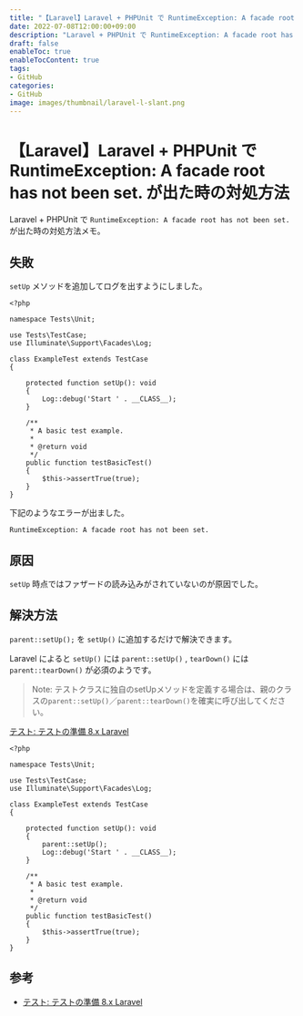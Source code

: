 ```yaml
---
title: "【Laravel】Laravel + PHPUnit で RuntimeException: A facade root has not been set. が出た時の対処方法"
date: 2022-07-08T12:00:00+09:00
description: "Laravel + PHPUnit で RuntimeException: A facade root has not been set. が出た時の対処方法メモ"
draft: false
enableToc: true
enableTocContent: true
tags: 
- GitHub
categories: 
- GitHub
image: images/thumbnail/laravel-l-slant.png
---
```


# 【Laravel】Laravel + PHPUnit で RuntimeException: A facade root has not been set. が出た時の対処方法
Laravel + PHPUnit で `RuntimeException: A facade root has not been set.` が出た時の対処方法メモ。

## 失敗
`setUp` メソッドを追加してログを出すようにしました。

```php:tests/Unit/ExampleTest.php {linenos=table,hl_lines=[13]}
<?php

namespace Tests\Unit;

use Tests\TestCase;
use Illuminate\Support\Facades\Log;

class ExampleTest extends TestCase
{

    protected function setUp(): void
    {
        Log::debug('Start ' . __CLASS__);
    }

    /**
     * A basic test example.
     *
     * @return void
     */
    public function testBasicTest()
    {
        $this->assertTrue(true);
    }
}
```

下記のようなエラーが出ました。
```
RuntimeException: A facade root has not been set.
```

## 原因
`setUp` 時点ではファザードの読み込みがされていないのが原因でした。

## 解決方法
`parent::setUp();` を `setUp()` に追加するだけで解決できます。

Laravel によると `setUp()` には `parent::setUp()` , `tearDown()` には `parent::tearDown()` が必須のようです。

> Note: テストクラスに独自のsetUpメソッドを定義する場合は、親のクラスの`parent::setUp()`／`parent::tearDown()`を確実に呼び出してください。

<a href="https://readouble.com/laravel/8.x/ja/testing.html#creating-tests" target="_blank" rel="nofollow noopener">テスト: テストの準備 8.x Laravel</a>

```php:tests/Unit/ExampleTest.php {linenos=table,hl_lines=[13,14]}
<?php

namespace Tests\Unit;

use Tests\TestCase;
use Illuminate\Support\Facades\Log;

class ExampleTest extends TestCase
{

    protected function setUp(): void
    {
        parent::setUp();
        Log::debug('Start ' . __CLASS__);
    }

    /**
     * A basic test example.
     *
     * @return void
     */
    public function testBasicTest()
    {
        $this->assertTrue(true);
    }
}
```

## 参考
* <a href="https://readouble.com/laravel/8.x/ja/testing.html#creating-tests" target="_blank" rel="nofollow noopener">テスト: テストの準備 8.x Laravel</a>
